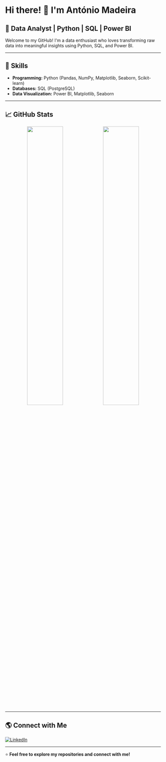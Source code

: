 # Hi there! 👋 I'm António Madeira

## 🚀 Data Analyst | Python | SQL | Power BI  

Welcome to my GitHub! I'm a data enthusiast who loves transforming raw data into meaningful insights using Python, SQL, and Power BI.

---

## 🔧 Skills

- **Programming:** Python (Pandas, NumPy, Matplotlib, Seaborn, Scikit-learn)
- **Databases:** SQL (PostgreSQL)
- **Data Visualization:** Power BI, Matplotlib, Seaborn
---

## 📈 GitHub Stats

<p align="center">
  <img width="48%" src="https://github-readme-stats.vercel.app/api?username=Antonio_Madeira&show_icons=true&theme=radical" />
  <img width="48%" src="https://github-readme-streak-stats.herokuapp.com/?user=Antonio_Madeira&theme=radical" />
</p>

---

## 🌎 Connect with Me

[![LinkedIn](https://img.shields.io/badge/LinkedIn-Profile-blue?style=flat-square&logo=linkedin)](https://www.linkedin.com/in/antóniomadeira/)  

---

⭐️ **Feel free to explore my repositories and connect with me!**
